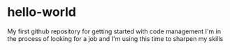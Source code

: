 # hello-world
My first github repository for getting started with code management
I'm in the process of looking for a job and I'm using this time to sharpen my skills
